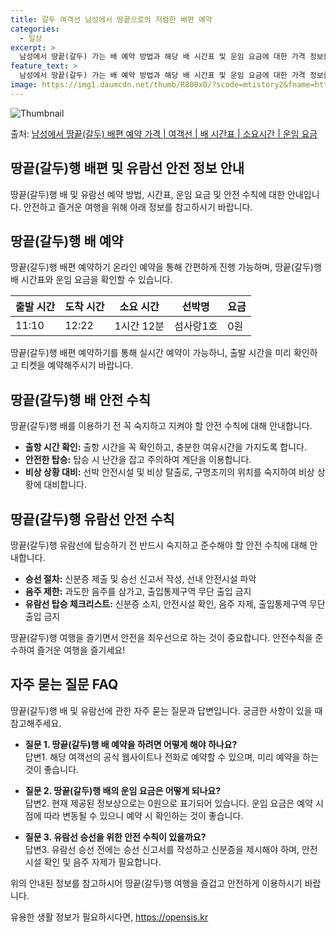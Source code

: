 ```yaml
---
title: 갈두 여객선 남성에서 땅끝으로의 저렴한 배편 예약
categories:
  - 일상
excerpt: >
  남성에서 땅끝(갈두) 가는 배 예약 방법과 해당 배 시간표 및 운임 요금에 대한 가격 정보를 안내 드리겠습니다. 안전하고 재밋는 땅끝(갈두)행 여행을 위해 아래 정보 참고하시기 바랍니다. 땅끝(갈두)행 배편 예약하기 👈 클릭남성에서 땅끝(갈두)행 배 시간표출발 시간도착 시간소요 시간선박명요금11:1012:221시간 12분섬사랑1호0원땅끝(갈두)행 배편 예약하기 👈 클릭남성에서 땅끝(갈두)행 여객선 탑승 시 이용수칙남성에서 땅끝(갈두)행 배를 이용할 때 반드시 준수해야 하는 이용 수칙에 대해 안내합니다. 중요한 내용: 배 안전과 승객 안전을 위해 꼭 숙지하고 지켜야 합니다. 1) 출항 시간 확인: 남성에서 땅끝(갈두)행 배 출항 시간을 꼭 확인하고, 미리 매표소를 찾아 충분한 여유시간을 가지도록 합니다. ..
feature_text: >
  남성에서 땅끝(갈두) 가는 배 예약 방법과 해당 배 시간표 및 운임 요금에 대한 가격 정보를 안내 드리겠습니다. 안전하고 재밋는 땅끝(갈두)행 여행을 위해 아래 정보 참고하시기 바랍니다. 땅끝(갈두)행 배편 예약하기 👈 클릭남성에서 땅끝(갈두)행 배 시간표출발 시간도착 시간소요 시간선박명요금11:1012:221시간 12분섬사랑1호0원땅끝(갈두)행 배편 예약하기 👈 클릭남성에서 땅끝(갈두)행 여객선 탑승 시 이용수칙남성에서 땅끝(갈두)행 배를 이용할 때 반드시 준수해야 하는 이용 수칙에 대해 안내합니다. 중요한 내용: 배 안전과 승객 안전을 위해 꼭 숙지하고 지켜야 합니다. 1) 출항 시간 확인: 남성에서 땅끝(갈두)행 배 출항 시간을 꼭 확인하고, 미리 매표소를 찾아 충분한 여유시간을 가지도록 합니다. ..
image: https://img1.daumcdn.net/thumb/R800x0/?scode=mtistory2&fname=https%3A%2F%2Fblog.kakaocdn.net%2Fdn%2FqQVXc%2FbtsHDObtZg4%2FwouwAtd25Z6IohH0VZAiK1%2Fimg.webp
---
```


![Thumbnail](https://img1.daumcdn.net/thumb/R800x0/?scode=mtistory2&fname=https%3A%2F%2Fblog.kakaocdn.net%2Fdn%2FqQVXc%2FbtsHDObtZg4%2FwouwAtd25Z6IohH0VZAiK1%2Fimg.webp)

<p>출처: <a href="https://opensis.kr/entry/%EB%82%A8%EC%84%B1%EC%97%90%EC%84%9C-%EB%95%85%EB%81%9D%EA%B0%88%EB%91%90-%EB%B0%B0%ED%8E%B8-%EC%98%88%EC%95%BD-%EA%B0%80%EA%B2%A9-%EC%97%AC%EA%B0%9D%EC%84%A0-%EB%B0%B0-%EC%8B%9C%EA%B0%84%ED%91%9C-%EC%86%8C%EC%9A%94%EC%8B%9C%EA%B0%84-%EC%9A%B4%EC%9E%84-%EC%9A%94%EA%B8%88" rel="dofollow">남성에서 땅끝(갈두) 배편 예약 가격 | 여객선 | 배 시간표 | 소요시간 | 운임 요금</a> </p>

## 땅끝(갈두)행 배편 및 유람선 안전 정보 안내

땅끝(갈두)행 배 및 유람선 예약 방법, 시간표, 운임 요금 및 안전 수칙에 대한 안내입니다. 안전하고 즐거운 여행을 위해 아래 정보를
참고하시기 바랍니다.

## 땅끝(갈두)행 배 예약

땅끝(갈두)행 배편 예약하기 온라인 예약을 통해 간편하게 진행 가능하며, 땅끝(갈두)행 배 시간표와 운임 요금을 확인할 수 있습니다.

**출발 시간** | **도착 시간** | **소요 시간** | **선박명** | **요금**  
---|---|---|---|---  
11:10 | 12:22 | 1시간 12분 | 섬사랑1호 | 0원  
  
땅끝(갈두)행 배편 예약하기를 통해 실시간 예약이 가능하니, 출발 시간을 미리 확인하고 티켓을 예약해주시기 바랍니다.

## 땅끝(갈두)행 배 안전 수칙

땅끝(갈두)행 배를 이용하기 전 꼭 숙지하고 지켜야 할 안전 수칙에 대해 안내합니다.

  * **출항 시간 확인:** 출항 시간을 꼭 확인하고, 충분한 여유시간을 가지도록 합니다.
  * **안전한 탑승:** 탑승 시 난간을 잡고 주의하여 계단을 이용합니다.
  * **비상 상황 대비:** 선박 안전시설 및 비상 탈출로, 구명조끼의 위치를 숙지하여 비상 상황에 대비합니다.

## 땅끝(갈두)행 유람선 안전 수칙

땅끝(갈두)행 유람선에 탑승하기 전 반드시 숙지하고 준수해야 할 안전 수칙에 대해 안내합니다.

  * **승선 절차:** 신분증 제출 및 승선 신고서 작성, 선내 안전시설 파악
  * **음주 제한:** 과도한 음주를 삼가고, 출입통제구역 무단 출입 금지
  * **유람선 탑승 체크리스트:** 신분증 소지, 안전시설 확인, 음주 자제, 출입통제구역 무단 출입 금지

땅끝(갈두)행 여행을 즐기면서 안전을 최우선으로 하는 것이 중요합니다. 안전수칙을 준수하여 즐거운 여행을 즐기세요!

## 자주 묻는 질문 FAQ

땅끝(갈두)행 배 및 유람선에 관한 자주 묻는 질문과 답변입니다. 궁금한 사항이 있을 때 참고해주세요.

  * **질문 1. 땅끝(갈두)행 배 예약을 하려면 어떻게 해야 하나요?**  
답변1. 해당 여객선의 공식 웹사이트나 전화로 예약할 수 있으며, 미리 예약을 하는 것이 좋습니다.

  * **질문 2. 땅끝(갈두)행 배의 운임 요금은 어떻게 되나요?**  
답변2. 현재 제공된 정보상으로는 0원으로 표기되어 있습니다. 운임 요금은 예약 시점에 따라 변동될 수 있으니 예약 시 확인하는 것이
좋습니다.

  * **질문 3. 유람선 승선을 위한 안전 수칙이 있을까요?**  
답변3. 유람선 승선 전에는 승선 신고서를 작성하고 신분증을 제시해야 하며, 안전시설 확인 및 음주 자제가 필요합니다.

위의 안내된 정보를 참고하시어 땅끝(갈두)행 여행을 즐겁고 안전하게 이용하시기 바랍니다.



 

유용한 생활 정보가 필요하시다면, <a href="https://opensis.kr" rel="dofollow">https://opensis.kr</a>


